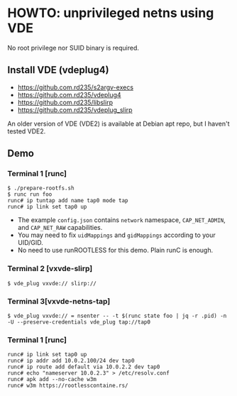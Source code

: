 # HOWTO: unprivileged netns using VDE

No root privilege nor SUID binary is required.

## Install VDE (vdeplug4)

- https://github.com.rd235/s2argv-execs
- https://github.com.rd235/vdeplug4
- https://github.com.rd235/libslirp
- https://github.com.rd235/vdeplug_slirp

An older version of VDE (VDE2) is available at Debian apt repo, but I haven't tested VDE2.

## Demo

### Terminal 1 [runc]

```
$ ./prepare-rootfs.sh
$ runc run foo
runc# ip tuntap add name tap0 mode tap 
runc# ip link set tap0 up 
```

- The example `config.json` contains `network` namespace, `CAP_NET_ADMIN`, and `CAP_NET_RAW` capabilities.
- You may need to fix `uidMappings` and `gidMappings` according to your UID/GID.
- No need to use runROOTLESS for this demo. Plain runC is enough.

### Terminal 2 [vxvde-slirp]

```
$ vde_plug vxvde:// slirp://
```

### Terminal 3[vxvde-netns-tap]
```
$ vde_plug vxvde:// = nsenter -- -t $(runc state foo | jq -r .pid) -n -U --preserve-credentials vde_plug tap://tap0
```

### Terminal 1 [runc]

```
runc# ip link set tap0 up
runc# ip addr add 10.0.2.100/24 dev tap0
runc# ip route add default via 10.0.2.2 dev tap0
runc# echo "nameserver 10.0.2.3" > /etc/resolv.conf
runc# apk add --no-cache w3m
runc# w3m https://rootlesscontaine.rs/
```
